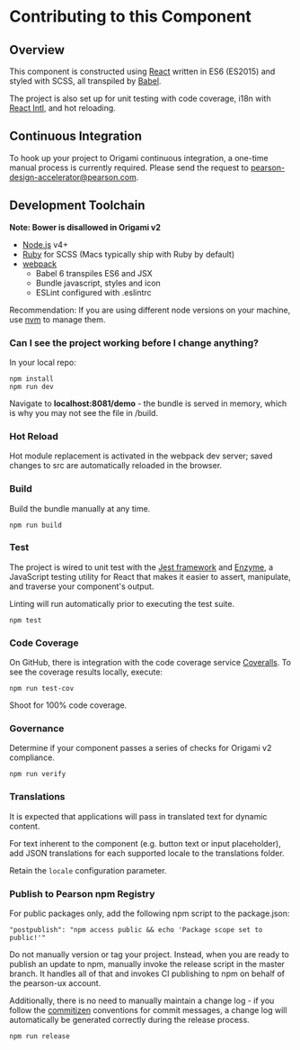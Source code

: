 # Contributing to this Component

## Overview

This component is constructed using [React](https://facebook.github.io/react/) written in ES6 (ES2015) and styled with 
SCSS, all transpiled by [Babel](http://babeljs.io/).

The project is also set up for unit testing with code coverage, i18n with 
[React Intl](https://github.com/yahoo/react-intl/wiki), and hot reloading.

## Continuous Integration

To hook up your project to Origami continuous integration, a one-time manual process is currently required. Please send 
the request to pearson-design-accelerator@pearson.com.

## Development Toolchain

**Note: Bower is disallowed in Origami v2**

- [Node.js](http://nodejs.org) v4+
- [Ruby](https://www.ruby-lang.org/en/) for SCSS (Macs typically ship with Ruby by default)
- [webpack](https://webpack.github.io/)
    - Babel 6 transpiles ES6 and JSX
    - Bundle javascript, styles and icon
    - ESLint configured with .eslintrc

Recommendation: If you are using different node versions on your machine, use [nvm](https://github.com/creationix/nvm) 
to manage them.

### Can I see the project working before I change anything?

In your local repo:

    npm install
    npm run dev

Navigate to **localhost:8081/demo** - the bundle is served in memory, which is why you may not see the file in /build.

### Hot Reload

Hot module replacement is activated in the webpack dev server; saved changes to src are automatically reloaded in the 
browser.

### Build

Build the bundle manually at any time.

    npm run build

### Test

The project is wired to unit test with the [Jest framework](https://facebook.github.io/jest/) and 
[Enzyme](http://airbnb.io/enzyme/), a JavaScript testing utility for React that makes it easier to assert, manipulate, 
and traverse your component's output.

Linting will run automatically prior to executing the test suite.

    npm test    

### Code Coverage

On GitHub, there is integration with the code coverage service [Coveralls](https://coveralls.io/github/Pearson-Higher-Ed).
To see the coverage results locally, execute:

    npm run test-cov
    
Shoot for 100% code coverage.

### Governance

Determine if your component passes a series of checks for Origami v2 compliance.

    npm run verify

### Translations

It is expected that applications will pass in translated text for dynamic content.

For text inherent to the component (e.g. button text or input placeholder), add JSON translations for each supported 
locale to the translations folder. 

Retain the `locale` configuration parameter.

### Publish to Pearson npm Registry

For public packages only, add the following npm script to the package.json:

    "postpublish": "npm access public && echo 'Package scope set to public!'"

Do not manually version or tag your project. Instead, when you are ready to publish an update to npm, manually invoke the
release script in the master branch. It handles all of that and invokes CI publishing to npm on behalf of the pearson-ux
 account.

Additionally, there is no need to manually maintain a change log - if you follow the 
[commitizen](https://commitizen.github.io/cz-cli/) conventions for commit messages, a change log will automatically be 
generated correctly during the release process.

    npm run release
